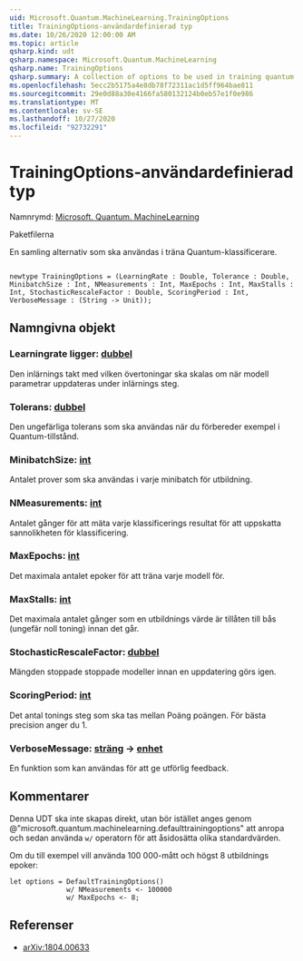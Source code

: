 ```yaml
---
uid: Microsoft.Quantum.MachineLearning.TrainingOptions
title: TrainingOptions-användardefinierad typ
ms.date: 10/26/2020 12:00:00 AM
ms.topic: article
qsharp.kind: udt
qsharp.namespace: Microsoft.Quantum.MachineLearning
qsharp.name: TrainingOptions
qsharp.summary: A collection of options to be used in training quantum classifiers.
ms.openlocfilehash: 5ecc2b5175a4e8db78f72311ac1d5ff964bae811
ms.sourcegitcommit: 29e0d88a30e4166fa580132124b0eb57e1f0e986
ms.translationtype: MT
ms.contentlocale: sv-SE
ms.lasthandoff: 10/27/2020
ms.locfileid: "92732291"
---
```

# <a name="trainingoptions-user-defined-type"></a>TrainingOptions-användardefinierad typ

Namnrymd: [Microsoft. Quantum. MachineLearning](xref:Microsoft.Quantum.MachineLearning)

Paketfilerna [](https://nuget.org/packages/)


En samling alternativ som ska användas i träna Quantum-klassificerare.

```qsharp

newtype TrainingOptions = (LearningRate : Double, Tolerance : Double, MinibatchSize : Int, NMeasurements : Int, MaxEpochs : Int, MaxStalls : Int, StochasticRescaleFactor : Double, ScoringPeriod : Int, VerboseMessage : (String -> Unit));
```



## <a name="named-items"></a>Namngivna objekt

### <a name="learningrate--double"></a>Learningrate ligger: [dubbel](xref:microsoft.quantum.lang-ref.double)

Den inlärnings takt med vilken övertoningar ska skalas om när modell parametrar uppdateras under inlärnings steg.
### <a name="tolerance--double"></a>Tolerans: [dubbel](xref:microsoft.quantum.lang-ref.double)

Den ungefärliga tolerans som ska användas när du förbereder exempel i Quantum-tillstånd.
### <a name="minibatchsize--int"></a>MinibatchSize: [int](xref:microsoft.quantum.lang-ref.int)

Antalet prover som ska användas i varje minibatch för utbildning.
### <a name="nmeasurements--int"></a>NMeasurements: [int](xref:microsoft.quantum.lang-ref.int)

Antalet gånger för att mäta varje klassificerings resultat för att uppskatta sannolikheten för klassificering.
### <a name="maxepochs--int"></a>MaxEpochs: [int](xref:microsoft.quantum.lang-ref.int)

Det maximala antalet epoker för att träna varje modell för.
### <a name="maxstalls--int"></a>MaxStalls: [int](xref:microsoft.quantum.lang-ref.int)

Det maximala antalet gånger som en utbildnings värde är tillåten till bås (ungefär noll toning) innan det går.
### <a name="stochasticrescalefactor--double"></a>StochasticRescaleFactor: [dubbel](xref:microsoft.quantum.lang-ref.double)

Mängden stoppade stoppade modeller innan en uppdatering görs igen.
### <a name="scoringperiod--int"></a>ScoringPeriod: [int](xref:microsoft.quantum.lang-ref.int)

Det antal tonings steg som ska tas mellan Poäng poängen.
För bästa precision anger du 1.
### <a name="verbosemessage--string---unit"></a>VerboseMessage: [sträng](xref:microsoft.quantum.lang-ref.string) -> [enhet](xref:microsoft.quantum.lang-ref.unit)

En funktion som kan användas för att ge utförlig feedback.

## <a name="remarks"></a>Kommentarer

Denna UDT ska inte skapas direkt, utan bör istället anges genom @"microsoft.quantum.machinelearning.defaulttrainingoptions" att anropa och sedan använda `w/` operatorn för att åsidosätta olika standardvärden.

Om du till exempel vill använda 100 000-mått och högst 8 utbildnings epoker:

```Q#
let options = DefaultTrainingOptions()
              w/ NMeasurements <- 100000
              w/ MaxEpochs <- 8;
```

## <a name="references"></a>Referenser

- [arXiv:1804.00633](https://arxiv.org/abs/1804.00633)
